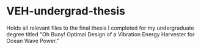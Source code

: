 # VEH-undergrad-thesis
Holds all relevant files to the final thesis I completed for my undergraduate degree titled "Oh Buoy! Optimal Design of a Vibration Energy Harvester for Ocean Wave Power."
